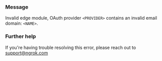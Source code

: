 
### Message
Invalid edge module, OAuth provider <code>&lt;PROVIDER&gt;</code> contains an invalid email domain: <code>&lt;NAME&gt;</code>.

### Further help
If you're having trouble resolving this error, please reach out to [support@ngrok.com](mailto:support@ngrok.com?subject=Help%20with%20ERR_NGROK_7039)

